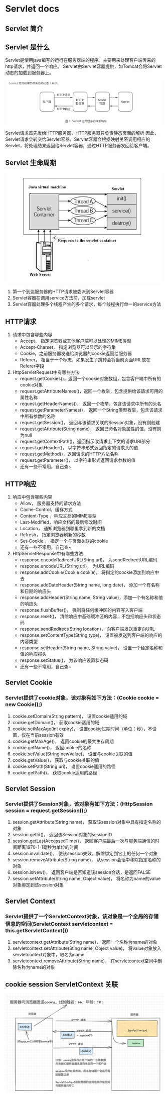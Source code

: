 # Servlet docs
## Servlet 简介
## Servlet 是什么
Servlet是使用java编写的运行在服务器端的程序。主要用来处理客户端传来的http请求，并返回一个响应。
Servlet由Servlet容器提供，如Tomcat会将Servlet动态的加载到服务器上。

![architecture](img/architecture.png)

Servlet请求首先发给HTTP服务器，HTTP服务器只负责静态页面的解析
因此，Servlet请求会转交给Servlet容器，Servlet容器会根据映射关系调用相应的Servlet，将处理结果返回给Servlet容器，通过HTTP服务器发回给客户端。
## Servlet 生命周期

![lifecycle](img/lifecycle.png) 

1. 第一个到达服务器的HTTP请求被委派到Servlet容器
2. Servlet容器在调用service方法前，加载servlet
3. Servlet容器处理多个线程产生的多个请求，每个线程执行单一的service方法

## HTTP请求
1. 请求中包含哪些内容
    - Accept， 指定浏览器或其他客户端可以处理的MIME类型
    - Accept-Charset， 指定浏览器可以显示的字符集
    - Cookie，之前服务器发送给浏览器的cookie返回给服务器
    - Referer， 相当于一个标志，如果发生了跳转会将当前页面URL放在Referer字段
2. HttpServletRequest中有哪些方法
    - request.getCookies()，返回一个cookie对象数组，包含客户端中所有的cookie对象
    - request.getAttributeNames()，返回一个枚举，包含提供给该请求可用的属性名称
    - request.getHeaderNames()， 返回一个枚举，包含该请求中所有的头名
    - request.getParameterNames()， 返回一个String类型枚举，包含该请求中所有参数的名称
    - request.getSession()， 返回与该请求关联的Session对象，没有则创建
    - request.getAttribute(String name)， 返回已命名对象属性的值，没有则为null
    - request.getContextPath()，返回指示改请求上下文的请求URI部分
    - request.getHeader()， 以字符串形式返回指定的请求头的值
    - request.getMethod()，返回请求的HTTP方法名称
    - request.getParameter()， 以字符串形式返回请求参数的值
    - 还有一些不常用，自己查~
## HTTP响应
1. 响应中包含哪些内容
    - Allow， 服务器支持的请求方法
    - Cache-Control，缓存方式
    - Content-Type ，响应文档的MIME类型
    - Last-Modified，响应文档的最后修改时间
    - Location， 通知浏览器到哪里拿到新的文档
    - Refresh， 指定浏览器刷新的秒数
    - Set-Cookie ， 指定一个与页面关联的cookie
    - 还有一些不常用，自己查~
2. HttpServletResponse中有哪些方法
    - response.encodeRedirectURL(Sring url)， 为sendRedirectURL编码
    - response.encodeURL(String url)， 为URL编码
    - response.addCookie(Cookie cookie)， 将指定的cookie添加到响应中去
    - response.addDateHeader(String name, long date)， 添加一个有名称和日期的响应头
    - response.addHeader(String name, String value)，添加一个有名称和值的响应头
    - response.flushBuffer()， 强制将任何缓冲区的内容写入客户端
    - response.reset()， 清除响应中基础缓冲区的内容，不包括响应头和状态码
    - response.sendRedirect(String location)， 向客户端发送重定向URL
    - response.setContentType(String type)， 设置被发送到客户端的响应的内容类型
    - response.setHeader(String name, String value)， 设置一个给定名称和值的响应报头
    - response.setStatus()， 为该响应设置状态码
    - 还有一些不常用，自己查~


## Servlet Cookie
### Servlet提供了cookie对象，该对象有如下方法：(Cookie cookie = new Cookie();)
1. cookie.setDomain(String pattern)， 设置cookie适用的域
2. cookie.getDomain()， 获取cookie适用的域
3. cookie.setMaxAge(int expiry)， 设置cookie过期时间（单位：秒），不设置，仅在当前session有效
4. cookie.getMaxAge()， 返回cookie的最大生存周期
5. cookie.getName()， 返回cookie的名称
6. cookie.setValue(String newValue)， 设置与cookie关联的值
7. cookie.getValue()， 获取与cookie关联的值
8. cookie.setPath(String uri)， 设置cookie适用的路径
9. cookie.getPath()， 获取cookie适用的路径

## Servlet Session
### Servlet提供了Session对象，该对象有如下方法：(HttpSession session = request.getSession();)
1. session.getAttribute(String name)， 获取该session对象中具有指定名称的对象
2. session.getId()， 返回该Session对象的sessionID
3. session.getLastAccessedTime()， 返回客户端最后一次与服务端通信的时间距离1970-1-1毫秒为单位的时间
4. session.invalidate()， 使该session失效，解除绑定到它上的任何一个对象
5. session.removeAttribute(String name)， 从session会话中移除指定名称的对象
6. session.isNew()， 返回客户端是否知道该seesion会话，是返回FALSE
7. session.setAttribute(String name, Object value)， 将名称为name的value对象绑定到该session对象
## Servlet Context
### Servlet提供了一个ServletContext对象，该对象是一个全局的存储信息的空间(ServletContext servletcontext = this.getServletContext())
1. servletcontext.getAttribute(String name)， 返回一个名称为name的对象
2. servletcontext.setAttribute(Sting name, Object value)， 将value对象放入servletcontext对象中，取名为name
3. servletcontext.removeAttribute(String name)， 在servletcontext空间中删除名称为name的对象

## cookie session ServletContext 关联

![relation](img/relation.png)
